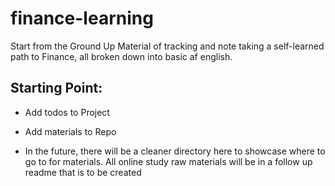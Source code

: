 # finance-learning
Start from the Ground Up Material of tracking and note taking a self-learned path to Finance, all broken down into basic af english.

## Starting Point:

- Add todos to Project
- Add materials to Repo

- In the future, there will be a cleaner directory here to showcase where to go to for materials. All online study raw materials will be in a follow up readme that is to be created
